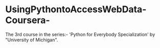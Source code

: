 # UsingPythontoAccessWebData-Coursera-
The 3rd course in the series:-
'Python for Everybody Specialization' by "University of Michigan".
